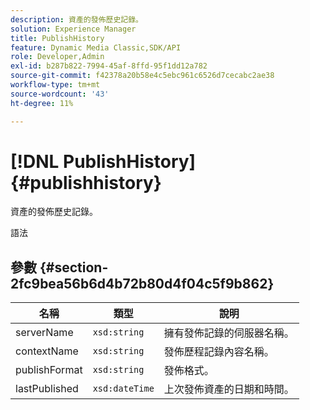 ```yaml
---
description: 資產的發佈歷史記錄。
solution: Experience Manager
title: PublishHistory
feature: Dynamic Media Classic,SDK/API
role: Developer,Admin
exl-id: b287b822-7994-45af-8ffd-95f1dd12a782
source-git-commit: f42378a20b58e4c5ebc961c6526d7cecabc2ae38
workflow-type: tm+mt
source-wordcount: '43'
ht-degree: 11%

---
```


# [!DNL PublishHistory]{#publishhistory}

資產的發佈歷史記錄。

語法

## 參數 {#section-2fc9bea56b6d4b72b80d4f04c5f9b862}

| 名稱 | 類型 | 說明 |
|---|---|---|
| serverName | `xsd:string` | 擁有發佈記錄的伺服器名稱。 |
| contextName | `xsd:string` | 發佈歷程記錄內容名稱。 |
| publishFormat | `xsd:string` | 發佈格式。 |
| lastPublished | `xsd:dateTime` | 上次發佈資產的日期和時間。 |
